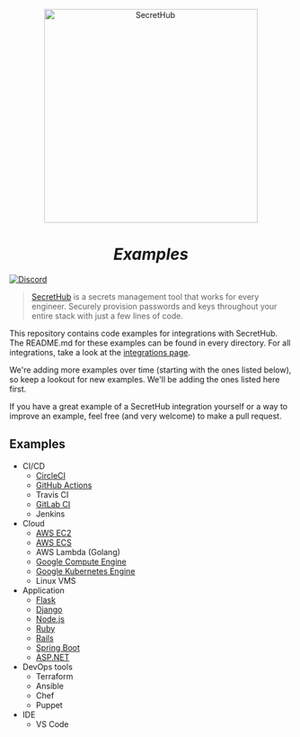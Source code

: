 <p align="center">
  <img src="https://secrethub.io/img/secrethub-logo.svg" alt="SecretHub" width="380px"/>
</p>
<h1 align="center">
  <i>Examples</i>
</h1>

[![Discord](https://img.shields.io/badge/chat-on%20discord-7289da.svg?logo=discord)](https://discord.gg/NWmxVeb)

> [SecretHub][secrethub] is a secrets management tool that works for every engineer. Securely provision passwords and keys throughout your entire stack with just a few lines of code.

This repository contains code examples for integrations with SecretHub. The README.md for these examples can be found in every directory. For all integrations, take a look at the [integrations page](https://secrethub.io/docs/#integrations).

We're adding more examples over time (starting with the ones listed below), so keep a lookout for new examples. We'll be adding the ones listed here first.

If you have a great example of a SecretHub integration yourself or a way to improve an example, feel free (and very welcome) to make a pull request.

## Examples

* CI/CD
  * [CircleCI](ci/circleci/)
  * [GitHub Actions](ci/github-actions/publish-docker/.github/workflows/main.yml)
  * Travis CI
  * [GitLab CI](ci/gitlab-ci/)
  * Jenkins
* Cloud
  * [AWS EC2](aws/ec2)
  * [AWS ECS](aws/ecs/)
  * AWS Lambda (Golang)
  * [Google Compute Engine](google-cloud/gce)
  * [Google Kubernetes Engine](google-cloud/gke)
  * Linux VMS
* Application
  * [Flask](application/flask)
  * [Django](application/django)
  * [Node.js](application/nodejs)
  * [Ruby](application/ruby)
  * [Rails](application/rails)
  * [Spring Boot](application/spring-boot)
  * [ASP.NET](application/aspnet)
* DevOps tools
  * Terraform
  * Ansible
  * Chef
  * Puppet
* IDE
  * VS Code

[secrethub]: https://secrethub.io/
